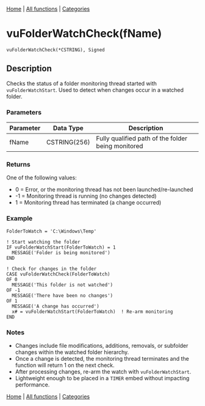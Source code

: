 [Home](../index.md) | [All functions](../all-functions.md) | [Categories](../categories/index.md)

# vuFolderWatchCheck(fName)

```Prototype
vuFolderWatchCheck(*CSTRING), Signed
```


## Description
Checks the status of a folder monitoring thread started with `vuFolderWatchStart`. Used to detect when changes occur in a watched folder.

### Parameters

| Parameter | Data Type    | Description                                                   |
|-----------|--------------|---------------------------------------------------------------|
| fName     | CSTRING(256) | Fully qualified path of the folder being monitored            |

### Returns
One of the following values:  
- 0 = Error, or the monitoring thread has not been launched/re-launched  
- -1 = Monitoring thread is running (no changes detected)  
- 1 = Monitoring thread has terminated (a change occurred)  

### Example

```Clarion
FolderToWatch = 'C:\Windows\Temp'

! Start watching the folder
IF vuFolderWatchStart(FolderToWatch) = 1
  MESSAGE('Folder is being monitored')
END

! Check for changes in the folder
CASE vuFolderWatchCheck(FolderToWatch)
OF 0
  MESSAGE('This folder is not watched')
OF -1
  MESSAGE('There have been no changes')
OF 1
  MESSAGE('A change has occurred')
  x# = vuFolderWatchStart(FolderToWatch)  ! Re-arm monitoring
END
```

### Notes
- Changes include file modifications, additions, removals, or subfolder changes within the watched folder hierarchy.  
- Once a change is detected, the monitoring thread terminates and the function will return 1 on the next check.  
- After processing changes, re-arm the watch with `vuFolderWatchStart`.  
- Lightweight enough to be placed in a `TIMER` embed without impacting performance.

[Home](../index.md) | [All functions](../all-functions.md) | [Categories](../categories/index.md)
